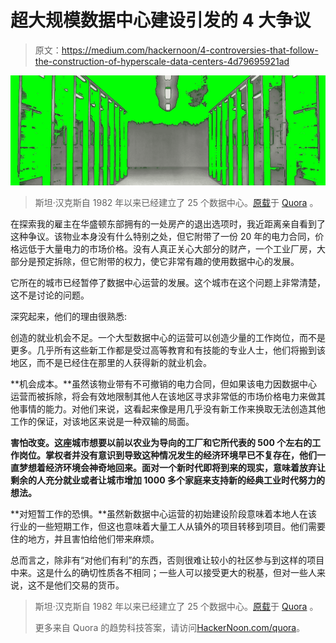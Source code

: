 # 超大规模数据中心建设引发的 4 大争议

> 原文：<https://medium.com/hackernoon/4-controversies-that-follow-the-construction-of-hyperscale-data-centers-4d79695921ad>

![](img/17cf54e22edc901f889133d776fa1809.png)

> 斯坦·汉克斯自 1982 年以来已经建立了 25 个数据中心。[原载](https://www.quora.com/Why-is-the-construction-of-a-hyperscale-data-center-near-some-cities-controversial/answer/Stan-Hanks)于 [Quora](http://quora.com?ref=hackernoon) 。

在探索我的雇主在华盛顿东部拥有的一处房产的退出选项时，我近距离亲自看到了这种争议。该物业本身没有什么特别之处，但它附带了一份 20 年的电力合同，价格远低于大量电力的市场价格。没有人真正关心大部分的财产，一个工业厂房，大部分是预定拆除，但它附带的权力，使它非常有趣的使用数据中心的发展。

它所在的城市已经暂停了数据中心运营的发展。这个城市在这个问题上非常清楚，这不是讨论的问题。

深究起来，他们的理由很熟悉:

创造的就业机会不足。一个大型数据中心的运营可以创造少量的工作岗位，而不是更多。几乎所有这些新工作都是受过高等教育和有技能的专业人士，他们将搬到该地区，而不是已经住在那里的人获得新的就业机会。

**机会成本。**虽然该物业带有不可撤销的电力合同，但如果该电力因数据中心运营而被拆除，将会有效地限制其他人在该地区寻求非常低的市场价格电力来做其他事情的能力。对他们来说，这看起来像是用几乎没有新工作来换取无法创造其他工作的保证，对该地区来说是一种双输的局面。

**害怕改变。这座城市想要以前以农业为导向的工厂和它所代表的 500 个左右的工作岗位。掌权者并没有意识到导致这种情况发生的经济环境早已不复存在，他们一直梦想着经济环境会神奇地回来。面对一个新时代即将到来的现实，意味着放弃让剩余的人充分就业或者让城市增加 1000 多个家庭来支持新的经典工业时代努力的想法。**

**对短暂工作的恐惧。**虽然新数据中心运营的初始建设阶段意味着本地人在该行业的一些短期工作，但这也意味着大量工人从镇外的项目转移到项目。他们需要住的地方，并且害怕给他们带来麻烦。

总而言之，除非有“对他们有利”的东西，否则很难让较小的社区参与到这样的项目中来。这是什么的确切性质各不相同；一些人可以接受更大的税基，但对一些人来说，这不是他们交易的货币。

> 斯坦·汉克斯自 1982 年以来已经建立了 25 个数据中心。[原载](https://www.quora.com/Why-is-the-construction-of-a-hyperscale-data-center-near-some-cities-controversial/answer/Stan-Hanks)于 [Quora](http://quora.com?ref=hackernoon) 。
> 
> 更多来自 Quora 的趋势科技答案，请访问[HackerNoon.com/quora](https://hackernoon.com/quora/home)。